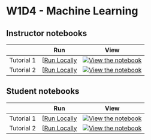 # W1D4 - Machine Learning

## Instructor notebooks

|   | Run | View |
| - | --- | ---- |
| Tutorial 1 | [[Run Locally](https://github.com/erlichlab/course-content/blob/master/running-locally.md) | [![View the notebook](https://img.shields.io/badge/render-nbviewer-orange.svg)](https://nbviewer.jupyter.org/github/erlichlab/course-content/blob/master/tutorials/W1D4_MachineLearning/W1D4_Tutorial1.ipynb) |
| Tutorial 2 | [[Run Locally](https://github.com/erlichlab/course-content/blob/master/running-locally.md) | [![View the notebook](https://img.shields.io/badge/render-nbviewer-orange.svg)](https://nbviewer.jupyter.org/github/erlichlab/course-content/blob/master/tutorials/W1D4_MachineLearning/W1D4_Tutorial2.ipynb) |


## Student notebooks

|   | Run | View |
| - | --- | ---- |
| Tutorial 1 | [[Run Locally](https://github.com/erlichlab/course-content/blob/master/running-locally.md) | [![View the notebook](https://img.shields.io/badge/render-nbviewer-orange.svg)](https://nbviewer.jupyter.org/github/erlichlab/course-content/blob/master/tutorials/W1D4_MachineLearning/student/W1D4_Tutorial1.ipynb) |
| Tutorial 2 | [[Run Locally](https://github.com/erlichlab/course-content/blob/master/running-locally.md) | [![View the notebook](https://img.shields.io/badge/render-nbviewer-orange.svg)](https://nbviewer.jupyter.org/github/erlichlab/course-content/blob/master/tutorials/W1D4_MachineLearning/student/W1D4_Tutorial2.ipynb) |

